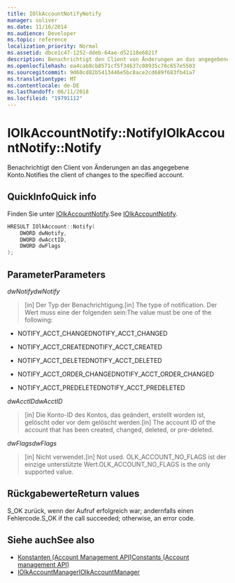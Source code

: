 ```yaml
---
title: IOlkAccountNotifyNotify
manager: soliver
ms.date: 11/16/2014
ms.audience: Developer
ms.topic: reference
localization_priority: Normal
ms.assetid: dbce1c47-1252-ddeb-64ae-d52118e6821f
description: Benachrichtigt den Client von Änderungen an das angegebene Konto.
ms.openlocfilehash: ea4cab8cb8571cf5f34637c08935c78c657e5503
ms.sourcegitcommit: 9d60cd82b5413446e5bc8ace2cd689f683fb41a7
ms.translationtype: MT
ms.contentlocale: de-DE
ms.lasthandoff: 06/11/2018
ms.locfileid: "19791112"
---
```

# <a name="iolkaccountnotifynotify"></a><span data-ttu-id="56404-103">IOlkAccountNotify::Notify</span><span class="sxs-lookup"><span data-stu-id="56404-103">IOlkAccountNotify::Notify</span></span>

<span data-ttu-id="56404-104">Benachrichtigt den Client von Änderungen an das angegebene Konto.</span><span class="sxs-lookup"><span data-stu-id="56404-104">Notifies the client of changes to the specified account.</span></span>
  
## <a name="quick-info"></a><span data-ttu-id="56404-105">QuickInfo</span><span class="sxs-lookup"><span data-stu-id="56404-105">Quick info</span></span>

<span data-ttu-id="56404-106">Finden Sie unter [IOlkAccountNotify](iolkaccountnotify.md).</span><span class="sxs-lookup"><span data-stu-id="56404-106">See [IOlkAccountNotify](iolkaccountnotify.md).</span></span>
  
```cpp
HRESULT IOlkAccount::Notify(  
    DWORD dwNotify, 
    DWORD dwAcctID, 
    DWORD dwFlags 
);

```

## <a name="parameters"></a><span data-ttu-id="56404-107">Parameter</span><span class="sxs-lookup"><span data-stu-id="56404-107">Parameters</span></span>

<span data-ttu-id="56404-108">_dwNotify_</span><span class="sxs-lookup"><span data-stu-id="56404-108">_dwNotify_</span></span>
  
> <span data-ttu-id="56404-109">[in] Der Typ der Benachrichtigung.</span><span class="sxs-lookup"><span data-stu-id="56404-109">[in] The type of notification.</span></span> <span data-ttu-id="56404-110">Der Wert muss eine der folgenden sein:</span><span class="sxs-lookup"><span data-stu-id="56404-110">The value must be one of the following:</span></span>
    
   - <span data-ttu-id="56404-111">NOTIFY_ACCT_CHANGED</span><span class="sxs-lookup"><span data-stu-id="56404-111">NOTIFY_ACCT_CHANGED</span></span> 
    
   - <span data-ttu-id="56404-112">NOTIFY_ACCT_CREATED</span><span class="sxs-lookup"><span data-stu-id="56404-112">NOTIFY_ACCT_CREATED</span></span> 
    
   - <span data-ttu-id="56404-113">NOTIFY_ACCT_DELETED</span><span class="sxs-lookup"><span data-stu-id="56404-113">NOTIFY_ACCT_DELETED</span></span>
    
   - <span data-ttu-id="56404-114">NOTIFY_ACCT_ORDER_CHANGED</span><span class="sxs-lookup"><span data-stu-id="56404-114">NOTIFY_ACCT_ORDER_CHANGED</span></span> 
    
   - <span data-ttu-id="56404-115">NOTIFY_ACCT_PREDELETED</span><span class="sxs-lookup"><span data-stu-id="56404-115">NOTIFY_ACCT_PREDELETED</span></span> 
    
 <span data-ttu-id="56404-116">_dwAcctID_</span><span class="sxs-lookup"><span data-stu-id="56404-116">_dwAcctID_</span></span>
  
> <span data-ttu-id="56404-117">[in] Die Konto-ID des Kontos, das geändert, erstellt worden ist, gelöscht oder vor dem gelöscht werden.</span><span class="sxs-lookup"><span data-stu-id="56404-117">[in] The account ID of the account that has been created, changed, deleted, or pre-deleted.</span></span>
    
 <span data-ttu-id="56404-118">_dwFlags_</span><span class="sxs-lookup"><span data-stu-id="56404-118">_dwFlags_</span></span>
  
>  <span data-ttu-id="56404-119">[in] Nicht verwendet.</span><span class="sxs-lookup"><span data-stu-id="56404-119">[in] Not used.</span></span> <span data-ttu-id="56404-120">OLK_ACCOUNT_NO_FLAGS ist der einzige unterstützte Wert.</span><span class="sxs-lookup"><span data-stu-id="56404-120">OLK_ACCOUNT_NO_FLAGS is the only supported value.</span></span> 
    
## <a name="return-values"></a><span data-ttu-id="56404-121">Rückgabewerte</span><span class="sxs-lookup"><span data-stu-id="56404-121">Return values</span></span>

<span data-ttu-id="56404-122">S_OK zurück, wenn der Aufruf erfolgreich war; andernfalls einen Fehlercode.</span><span class="sxs-lookup"><span data-stu-id="56404-122">S_OK if the call succeeded; otherwise, an error code.</span></span>
  
## <a name="see-also"></a><span data-ttu-id="56404-123">Siehe auch</span><span class="sxs-lookup"><span data-stu-id="56404-123">See also</span></span>

- [<span data-ttu-id="56404-124">Konstanten (Account Management API)</span><span class="sxs-lookup"><span data-stu-id="56404-124">Constants (Account management API)</span></span>](constants-account-management-api.md)  
- [<span data-ttu-id="56404-125">IOlkAccountManager</span><span class="sxs-lookup"><span data-stu-id="56404-125">IOlkAccountManager</span></span>](iolkaccountmanager.md)

